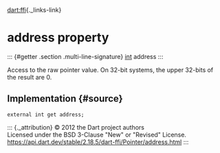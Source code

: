 [dart:ffi](../../dart-ffi/dart-ffi-library){._links-link}

address property
================

::: {#getter .section .multi-line-signature}
[int](../../dart-core/int-class) address
:::

Access to the raw pointer value. On 32-bit systems, the upper 32-bits of
the result are 0.

Implementation {#source}
--------------

``` {.language-dart data-language="dart"}
external int get address;
```

::: {._attribution}
© 2012 the Dart project authors\
Licensed under the BSD 3-Clause \"New\" or \"Revised\" License.\
<https://api.dart.dev/stable/2.18.5/dart-ffi/Pointer/address.html>
:::
